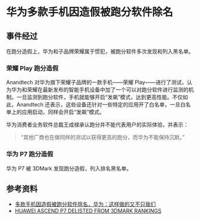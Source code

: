 # 华为多款手机因造假被跑分软件除名
## 事件经过
在跑分造假上，华为和子品牌荣耀属于惯犯，被跑分软件多次发现和列入黑名单。

### 荣耀 Play 跑分造假
Anandtech 对华为旗下荣耀子品牌的一款手机——荣耀 Play——进行了测试，认为华为和荣耀在最新发布的智能手机设备中加了一个可以对跑分软件进行监测的机制。一旦监测到跑分软件，手机就能够开启“发飙”模式，达到更高性能。不仅如此，Anandtech 还表示，这些设备还针对一些特定的应用开了白名单，一旦白名单上的应用启动，同样会开启“发飙”模式。

华为消费者业务软件总裁王成禄承认跑分并不能代表用户的实际体验，并表示：

> “其他厂商也在做同样的测试以获得更高的跑分，而华为不能保持沉默。”

### 华为 P7 跑分造假
华为 P7 被 3DMark 发现跑分造假，列入排名黑名单。

## 参考资料
- [多款手机因造假被跑分软件除名，华为：这样做的又不只我们](https://www.leiphone.com/news/201809/oTsZ6V11b3oP0ae6.html)
- [HUAWEI ASCEND P7 DELISTED FROM 3DMARK RANKINGS](https://benchmarks.ul.com/news/huawei-ascend-p7-delisted-from-3dmark-rankings)